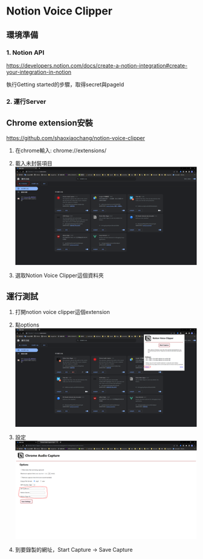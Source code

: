# Notion Voice Clipper

## 環境準備

### 1. Notion API

https://developers.notion.com/docs/create-a-notion-integration#create-your-integration-in-notion

執行Getting started的步驟，取得secret與pageId

### 2. 運行Server

## Chrome extension安裝
https://github.com/shaoxiaochang/notion-voice-clipper

1. 在chrome輸入: chrome://extensions/

2. 載入未封裝項目
![chromeInstall]

[chromeInstall]: ./docs/chrome.png

3. 選取Notion Voice Clipper這個資料夾

## 運行測試
1. 打開notion voice clipper這個extension

2. 點options
![voiceOptions]

[voiceOptions]: ./docs/voice_options.png

3. 設定
![settings]

[settings]: ./docs/settings.png

4. 到要錄製的網址，Start Capture -> Save Capture
